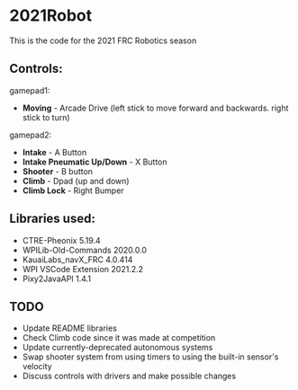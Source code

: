# 2021Robot

This is the code for the 2021 FRC Robotics season


## Controls:

gamepad1:
* **Moving** - Arcade Drive (left stick to move forward and backwards. right stick to turn)

gamepad2:
* **Intake** - A Button
* **Intake Pneumatic Up/Down** - X Button
* **Shooter** - B button
* **Climb** - Dpad (up and down)
* **Climb Lock** - Right Bumper


## Libraries used:

* CTRE-Pheonix 5.19.4
* WPILib-Old-Commands 2020.0.0
* KauaiLabs_navX_FRC 4.0.414
* WPI VSCode Extension 2021.2.2
* Pixy2JavaAPI 1.4.1

## TODO
* Update README libraries
* Check Climb code since it was made at competition 
* Update currently-deprecated autonomous systems 
* Swap shooter system from using timers to using the built-in sensor's velocity
* Discuss controls with drivers and make possible changes
